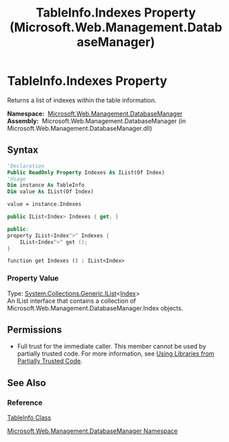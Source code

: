 ﻿---
title: TableInfo.Indexes Property (Microsoft.Web.Management.DatabaseManager)
TOCTitle: Indexes Property
ms:assetid: P:Microsoft.Web.Management.DatabaseManager.TableInfo.Indexes
ms:mtpsurl: https://msdn.microsoft.com/en-us/library/microsoft.web.management.databasemanager.tableinfo.indexes(v=VS.90)
ms:contentKeyID: 20476608
ms.date: 05/02/2012
mtps_version: v=VS.90
f1_keywords:
- Microsoft.Web.Management.DatabaseManager.TableInfo.Indexes
- Microsoft.Web.Management.DatabaseManager.TableInfo.get_Indexes
dev_langs:
- csharp
- jscript
- vb
- cpp
api_location:
- Microsoft.Web.Management.DatabaseManager.dll
api_name:
- Microsoft.Web.Management.DatabaseManager.TableInfo.get_Indexes
- Microsoft.Web.Management.DatabaseManager.TableInfo.Indexes
api_type:
- Managed
topic_type:
- apiref
- kbSyntax
product_family_name: VS
ROBOTS: INDEX,FOLLOW
---

# TableInfo.Indexes Property

Returns a list of indexes within the table information.

**Namespace:**  [Microsoft.Web.Management.DatabaseManager](microsoft-web-management-databasemanager-namespace.md)  
**Assembly:**  Microsoft.Web.Management.DatabaseManager (in Microsoft.Web.Management.DatabaseManager.dll)

## Syntax

```vb
'Declaration
Public ReadOnly Property Indexes As IList(Of Index)
'Usage
Dim instance As TableInfo
Dim value As IList(Of Index)

value = instance.Indexes
```

```csharp
public IList<Index> Indexes { get; }
```

```cpp
public:
property IList<Index^>^ Indexes {
    IList<Index^>^ get ();
}
```

```jscript
function get Indexes () : IList<Index>
```

### Property Value

Type: [System.Collections.Generic.IList](https://msdn.microsoft.com/library/5y536ey6)\<[Index](index-class-microsoft-web-management-databasemanager.md)\>  
An IList interface that contains a collection of Microsoft.Web.Management.DatabaseManager.Index objects.  

## Permissions

  - Full trust for the immediate caller. This member cannot be used by partially trusted code. For more information, see [Using Libraries from Partially Trusted Code](https://msdn.microsoft.com/library/8skskf63).

## See Also

### Reference

[TableInfo Class](tableinfo-class-microsoft-web-management-databasemanager.md)

[Microsoft.Web.Management.DatabaseManager Namespace](microsoft-web-management-databasemanager-namespace.md)

